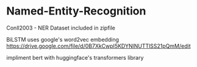 # Named-Entity-Recognition
Conll2003 - NER
Dataset included in zipfile

BiLSTM uses google's word2vec embedding https://drive.google.com/file/d/0B7XkCwpI5KDYNlNUTTlSS21pQmM/edit

impliment bert with huggingface's transformers library
